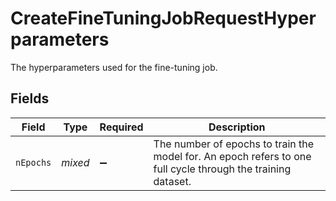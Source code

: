# CreateFineTuningJobRequestHyperparameters

The hyperparameters used for the fine-tuning job.


## Fields

| Field                                                                                                         | Type                                                                                                          | Required                                                                                                      | Description                                                                                                   |
| ------------------------------------------------------------------------------------------------------------- | ------------------------------------------------------------------------------------------------------------- | ------------------------------------------------------------------------------------------------------------- | ------------------------------------------------------------------------------------------------------------- |
| `nEpochs`                                                                                                     | *mixed*                                                                                                       | :heavy_minus_sign:                                                                                            | The number of epochs to train the model for. An epoch refers to one<br/>full cycle through the training dataset.<br/> |